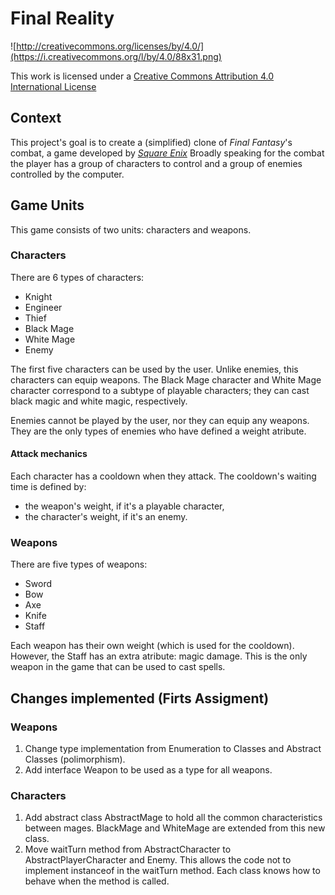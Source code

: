 Final Reality
=============

![http://creativecommons.org/licenses/by/4.0/](https://i.creativecommons.org/l/by/4.0/88x31.png)

This work is licensed under a 
[Creative Commons Attribution 4.0 International License](http://creativecommons.org/licenses/by/4.0/)

Context
-------

This project's goal is to create a (simplified) clone of _Final Fantasy_'s combat, a game developed
by [_Square Enix_](https://www.square-enix.com)
Broadly speaking for the combat the player has a group of characters to control and a group of 
enemies controlled by the computer.

Game Units
-------

This game consists of two units: characters and weapons.

### Characters

There are 6 types of characters:
- Knight
- Engineer
- Thief
- Black Mage
- White Mage 
- Enemy

The first five characters can be used by the user. Unlike enemies,
this characters can equip weapons. The Black Mage character and White
Mage character correspond to a subtype of playable characters; they
can cast black magic and white magic, respectively.

Enemies cannot be played by the user, nor they can equip any weapons.
They are the only types of enemies who have defined a weight atribute.

#### Attack mechanics

Each character has a cooldown when they attack. The cooldown's waiting
time is defined by:

- the weapon's weight, if it's a playable character,
- the character's weight, if it's an enemy.

### Weapons

There are five types of weapons:

- Sword
- Bow
- Axe
- Knife
- Staff

Each weapon has their own weight (which is used for the cooldown).
However, the Staff has an extra atribute: magic damage. This is the
only weapon in the game that can be used to cast spells.

Changes implemented (Firts Assigment)
-------

### Weapons

1. Change type implementation from Enumeration to Classes
and Abstract Classes (polimorphism).
2. Add interface Weapon to be used as a type for all weapons.

### Characters

1. Add abstract class AbstractMage to hold all the common
characteristics between mages. BlackMage and WhiteMage are
extended from this new class.
2. Move waitTurn method from AbstractCharacter to
AbstractPlayerCharacter and Enemy. This allows the code not
to implement instanceof in the waitTurn method. Each class
knows how to behave when the method is called.
